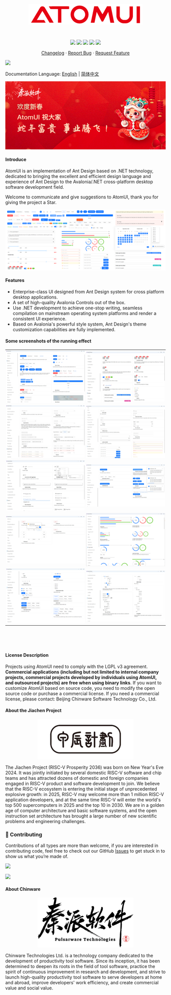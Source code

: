 <p align="center">
    <img src="./resources/images/readme/ATOMUI.png" />
</p>
<br/>
<div align="center">

[![][github-contributors-shield]][github-contributors-link]
[![][github-forks-shield]][github-forks-link]
[![][github-stars-shield]][github-stars-link]
[![][github-issues-shield]][github-issues-link]
[![][github-license-shield]][github-license-link]

[Changelog](./CHANGELOG.md) · [Report Bug][github-issues-link] · [Request Feature][github-issues-link]

</div>

![](https://raw.githubusercontent.com/andreasbm/readme/master/assets/lines/rainbow.png)

[github-release-shield]: https://img.shields.io/github/v/release/chinware/AtomUI?color=369eff&labelColor=black&logo=github&style=flat-square
[github-release-link]: https://github.com/chinware/AtomUI/releases
[github-releasedate-shield]: https://img.shields.io/github/release-date/chinware/AtomUI?color=black&labelColor=black&style=flat-square
[github-releasedate-link]: https://github.com/chinware/AtomUI/releases
[github-contributors-shield]: https://img.shields.io/github/contributors/chinware/AtomUI?color=c4f042&labelColor=black&style=flat-square
[github-contributors-link]: https://github.com/chinware/AtomUI/graphs/contributors
[github-forks-shield]: https://img.shields.io/github/forks/chinware/AtomUI?color=8ae8ff&labelColor=black&style=flat-square
[github-forks-link]: https://github.com/chinware/AtomUI/network/members
[github-stars-shield]: https://img.shields.io/github/stars/chinware/AtomUI?color=ffcb47&labelColor=black&style=flat-square
[github-stars-link]: https://github.com/chinware/AtomUI/network/stargazers
[github-issues-shield]: https://img.shields.io/github/issues/chinware/AtomUI?color=ff80eb&labelColor=black&style=flat-square
[github-issues-link]: https://github.com/chinware/AtomUI/issues
[github-license-shield]: https://img.shields.io/github/license/chinware/AtomUI?color=white&labelColor=black&style=flat-square
[github-license-link]: https://github.com/chinware/AtomUI/blob/master/LICENSE

Documentation Language: [English](README.md) | [简体中文](README.zh-CN.md)

<img src="./resources/images/readme/ChineseNewYear.jpg"/>

#### Introduce

AtomUI is an implementation of Ant Design based on .NET technology, dedicated to bringing the excellent and efficient design language and experience of Ant Design to the Avalonia/.NET cross-platform desktop software development field.

Welcome to communicate and give suggestions to AtomUI, thank you for giving the project a Star.

<img src="./resources/images/readme/Gallery.png"/>

#### Features

- Enterprise-class UI designed from Ant Design system for cross platform desktop applications.
- A set of high-quality Avalonia Controls out of the box.
- Use .NET development to achieve one-stop writing, seamless compilation on mainstream operating system platforms and render a consistent UI experience.
- Based on Avalonia's powerful style system, Ant Design's theme customization capabilities are fully implemented.

#### Some screenshots of the running effect

<table border="0">
    <tbody>
        <tr>
            <td align="center" valign="middle" style="padding: 2px">
                 <img src="./resources/images/readme/controls/Button.png"/>
            </td>
            <td align="center" valign="middle" style="padding: 2px">
                <img src="./resources/images/readme/controls/Badge.png" />
            </td>
        </tr>
        <tr>
            <td align="center" valign="middle" style="padding: 2px">
                <img src="./resources/images/readme/controls/DatePicker.png"/>
            </td>
            <td align="center" valign="middle" style="padding: 2px">
                <img src="./resources/images/readme/controls/LineEdit.png"/>
            </td>
        </tr>
        <tr>
            <td align="center" valign="middle" style="padding: 2px">
                <img src="./resources/images/readme/controls/Menu.png"/>
            </td>
            <td align="center" valign="middle" style="padding: 2px">
                <img src="./resources/images/readme/controls/Notification.png"/>
            </td>
        </tr>
        <tr>
            <td align="center" valign="middle" style="padding: 2px">
                <img src="./resources/images/readme/controls/PopupConfirm.png"/>
            </td>
            <td align="center" valign="middle" style="padding: 2px">
                <img src="./resources/images/readme/controls/ProgressBar.png"/>
            </td>
        </tr>
        <tr>
            <td align="center" valign="middle" style="padding: 2px">
                <img src="./resources/images/readme/controls/RadioButton.png"/>
            </td>
            <td align="center" valign="middle" style="padding: 2px">
                <img src="./resources/images/readme/controls/TreeView.png"/>
            </td>
        </tr>
    </tbody>
</table>

<div style="height:50px"></div>

#### License Description
Projects using AtomUI need to comply with the LGPL v3 agreement. <strong>Commercial applications (including but not limited to internal company projects, commercial projects developed by individuals using AtomUI, and outsourced projects) are free when using binary links</strong>. If you want to customize AtomUI based on source code, you need to modify the open source code or purchase a commercial license. If you need a commercial license, please contact: Beijing Chinware Software Technology Co., Ltd.

#### About the Jiachen Project
<p align="center">
    <img src="./resources/images/readme/jiachenjihua.png" width="300" />
</p>

The Jiachen Project (RISC-V Prosperity 2036) was born on New Year's Eve 2024. It was jointly initiated by several domestic RISC-V software and chip teams and has attracted dozens of domestic and foreign companies engaged in RISC-V product and software development to join. We believe that the RISC-V ecosystem is entering the initial stage of unprecedented explosive growth: in 2025, RISC-V may welcome more than 1 million RISC-V application developers, and at the same time RISC-V will enter the world's top 500 supercomputers in 2025 and the top 10 in 2030. We are in a golden age of computer architecture and basic software systems, and the open instruction set architecture has brought a large number of new scientific problems and engineering challenges.

### 🤝 Contributing

Contributions of all types are more than welcome, if you are interested in contributing code, feel free to check out our GitHub [Issues][github-issues-link] to get stuck in to show us what you’re made of.

[![][pr-welcome-shield]][pr-welcome-link]

[![][github-contrib-shield]][github-contrib-link]

[github-issues-link]: https://github.com/chinware/AtomUI/issues
[pr-welcome-shield]: https://img.shields.io/badge/PR%20WELCOME-%E2%86%92-ffcb47?labelColor=black&style=for-the-badge
[pr-welcome-link]: https://github.com/chinware/AtomUI/pulls
[github-contrib-shield]: https://contrib.rocks/image?repo=chinware%2FAtomUI
[github-contrib-link]: https://github.com/chinware/AtomUI/graphs/contributors


#### About Chinware

<p align="center">
    <img src="./resources/images/readme/Chinware.png" width="300" />
</p>

Chinware Technologies Ltd. is a technology company dedicated to the development of productivity tool software. Since its inception, it has been determined to deepen its roots in the field of tool software, practice the spirit of continuous improvement in research and development, and strive to launch high-quality productivity tool software to serve developers at home and abroad, improve developers' work efficiency, and create commercial value and social value.